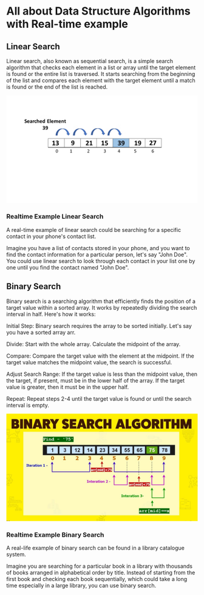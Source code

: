 # All about Data Structure Algorithms with Real-time example

## Linear Search

Linear search, also known as sequential search, is a simple search algorithm that checks each element in a list or array until the target element is found or the entire list is traversed. It starts searching from the beginning of the list and compares each element with the target element until a match is found or the end of the list is reached.

![alt text](./png/linear-search.png)

### Realtime Example Linear Search

A real-time example of linear search could be searching for a specific contact in your phone's contact list.

Imagine you have a list of contacts stored in your phone, and you want to find the contact information for a particular person, let's say "John Doe". You could use linear search to look through each contact in your list one by one until you find the contact named "John Doe".

## Binary Search

Binary search is a searching algorithm that efficiently finds the position of a target value within a sorted array. It works by repeatedly dividing the search interval in half. Here's how it works:

Initial Step: Binary search requires the array to be sorted initially. Let's say you have a sorted array arr.

Divide: Start with the whole array. Calculate the midpoint of the array.

Compare: Compare the target value with the element at the midpoint. If the target value matches the midpoint value, the search is successful.

Adjust Search Range: If the target value is less than the midpoint value, then the target, if present, must be in the lower half of the array. If the target value is greater, then it must be in the upper half.

Repeat: Repeat steps 2-4 until the target value is found or until the search interval is empty.

![alt text](./png/binary_search.png)

### Realtime Example Binary Search

A real-life example of binary search can be found in a library catalogue system.

Imagine you are searching for a particular book in a library with thousands of books arranged in alphabetical order by title. Instead of starting from the first book and checking each book sequentially, which could take a long time especially in a large library, you can use binary search.
